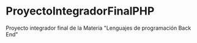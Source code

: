 # ProyectoIntegradorFinalPHP
Proyecto integrador final de la Materia "Lenguajes de programación Back End"

